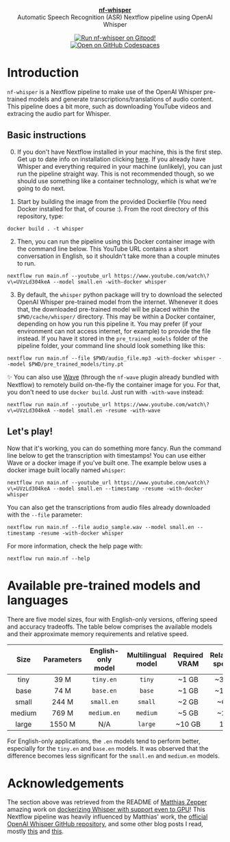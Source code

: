 <p align="center">
  <a href="https://www.github.com/mribeirodantas/nf-whisper">
    <strong>nf-whisper</strong>
  </a>
  <br />
  <span>Automatic Speech Recognition (ASR) Nextflow pipeline using OpenAI Whisper</span>
</p>
<p align="center">
  <a href="https://gitpod.io/#https://github.com/mribeirodantas/nf-whisper">
    <img src="https://img.shields.io/badge/Gitpod-%20Run%20nf_whisper%20on%20Gitpod-908a85?logo=gitpod" alt="Run nf-whisper on Gitpod!" />
  </a>
  <br />
  <a href="https://github.com/codespaces/new?hide_repo_select=true&ref=main&repo=575876376">
    <img src="https://github.com/codespaces/badge.svg" alt="Open on GitHub Codespaces" />
  </a>
</p>

# Introduction
`nf-whisper` is a Nextflow pipeline to make use of the OpenAI Whisper pre-trained models and generate transcriptions/translations of audio content. This pipeline does a bit more, such as downloading YouTube videos and extracing the audio part for Whisper.

## Basic instructions
0. If you don't have Nextflow installed in your machine, this is the first step. Get up to date info on installation clicking [here](https://www.nextflow.io). If you already have Whisper and everything required in your machine (unlikely), you can just run the pipeline straight way. This is not recommended though, so we should use something like a container technology, which is what we're going to do next.

1. Start by building the image from the provided Dockerfile (You need Docker installed for that, of course :). From the root directory of this repository, type:
```
docker build . -t whisper
```

2. Then, you can run the pipeline using this Docker container image with the command line below. This YouTube URL contains a short conversation in English, so it shouldn't take more than a couple minutes to run.
```
nextflow run main.nf --youtube_url https://www.youtube.com/watch\?v\=UVzLd304keA --model small.en -with-docker whisper
```

3. By default, the `whisper` python package will try to download the selected OpenAI Whisper pre-trained model from the internet. Whenever it does that, the downloaded pre-trained model will be placed within the `$PWD/cache/whisper/` directory. This may be within a Docker container, depending on how you run this pipeline it. You may prefer (if your environment can not access internet, for example) to provide the file instead. If you have it stored in the `pre_trained_models` folder of the pipeline folder, your command line should look something like this:
```
nextflow run main.nf --file $PWD/audio_file.mp3 -with-docker whisper --model $PWD/pre_trained_models/tiny.pt
```

✨ You can also use [Wave](https://seqera.io/wave/) (through the `nf-wave` plugin already bundled with Nextflow) to remotely build on-the-fly the container image for you. For that, you don't need to use `docker build`. Just run with `-with-wave` instead:
```
nextflow run main.nf --youtube_url https://www.youtube.com/watch\?v\=UVzLd304keA --model small.en -resume -with-wave
```

## Let's play!
Now that it's working, you can do something more fancy. Run the command line below to get the transcription with timestamps! You can use either Wave or a docker image if you've built one. The example below uses a docker image built locally named `whisper`:
```
nextflow run main.nf --youtube_url https://www.youtube.com/watch\?v\=UVzLd304keA --model small.en --timestamp -resume -with-docker whisper
```

You can also get the transcriptions from audio files already downloaded with the `--file` parameter:
```
nextflow run main.nf --file audio_sample.wav --model small.en --timestamp -resume -with-docker whisper
```

For more information, check the help page with:
```
nextflow run main.nf --help
```

# Available pre-trained models and languages

There are five model sizes, four with English-only versions, offering speed and accuracy tradeoffs. The table below comprises the available models and their approximate memory requirements and relative speed.


|  Size  | Parameters | English-only model | Multilingual model | Required VRAM | Relative speed |
|:------:|:----------:|:------------------:|:------------------:|:-------------:|:--------------:|
|  tiny  |    39 M    |     `tiny.en`      |       `tiny`       |     ~1 GB     |      ~32x      |
|  base  |    74 M    |     `base.en`      |       `base`       |     ~1 GB     |      ~16x      |
| small  |   244 M    |     `small.en`     |      `small`       |     ~2 GB     |      ~6x       |
| medium |   769 M    |    `medium.en`     |      `medium`      |     ~5 GB     |      ~2x       |
| large  |   1550 M   |        N/A         |      `large`       |    ~10 GB     |       1x       |

For English-only applications, the `.en` models tend to perform better, especially for the `tiny.en` and `base.en` models. It was observed that the difference becomes less significant for the `small.en` and `medium.en` models.

# Acknowledgements

The section above was retrieved from the README of [Matthias Zepper](https://github.com/MatthiasZepper) amazing work on [dockerizing Whisper with support even to GPU](https://github.com/MatthiasZepper/whisper-dockerized)! This Nextflow pipeline was heavily influenced by Matthias' work, the [official OpenAI Whisper GitHub repository](https://github.com/openai/whisper), and some other blog posts I read, mostly [this](https://towardsdatascience.com/whisper-transcribe-translate-audio-files-with-human-level-performance-df044499877) and [this](https://exemplary.ai/blog/openai-whisper).
